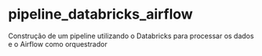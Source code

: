 # pipeline_databricks_airflow
Construção de um pipeline utilizando o Databricks para processar os dados e o Airflow como orquestrador
